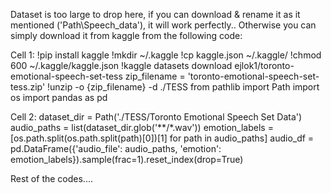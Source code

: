 Dataset is too large to drop here, if you can download & rename it as it mentioned ('Path\\Speech_data'), it will work perfectly.. 
Otherwise you can simply download it from kaggle from the following code:

Cell 1:
!pip install kaggle
!mkdir ~/.kaggle
!cp kaggle.json ~/.kaggle/
!chmod 600 ~/.kaggle/kaggle.json
!kaggle datasets download ejlok1/toronto-emotional-speech-set-tess
zip_filename = 'toronto-emotional-speech-set-tess.zip' 
!unzip -o {zip_filename} -d ./TESS
from pathlib import Path
import os
import pandas as pd

Cell 2:
dataset_dir = Path('./TESS/Toronto Emotional Speech Set Data') 
audio_paths = list(dataset_dir.glob('**/*.wav'))
emotion_labels = [os.path.split(os.path.split(path)[0])[1] for path in audio_paths]
audio_df = pd.DataFrame({'audio_file': audio_paths, 'emotion': emotion_labels}).sample(frac=1).reset_index(drop=True)

Rest of the codes....
